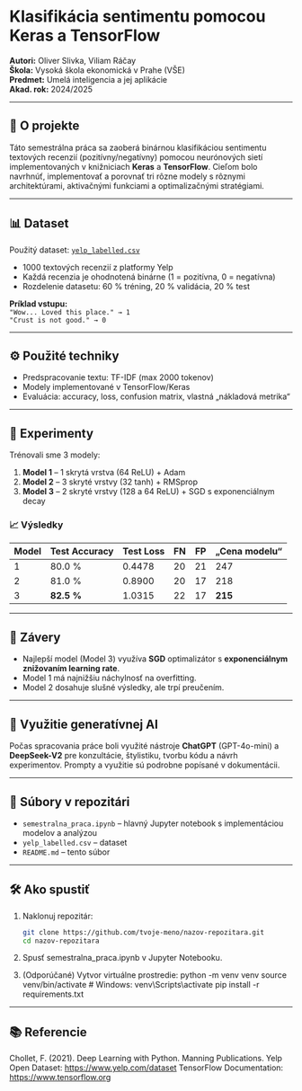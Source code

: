 # Klasifikácia sentimentu pomocou Keras a TensorFlow

**Autori:** Oliver Slivka, Viliam Ráčay  
**Škola:** Vysoká škola ekonomická v Prahe (VŠE)  
**Predmet:** Umelá inteligencia a jej aplikácie  
**Akad. rok:** 2024/2025  

---

## 🧠 O projekte

Táto semestrálna práca sa zaoberá binárnou klasifikáciou sentimentu textových recenzií (pozitívny/negatívny) pomocou neurónových sietí implementovaných v knižniciach **Keras** a **TensorFlow**. Cieľom bolo navrhnúť, implementovať a porovnať tri rôzne modely s rôznymi architektúrami, aktivačnými funkciami a optimalizačnými stratégiami.

---

## 📊 Dataset

Použitý dataset: [`yelp_labelled.csv`](./yelp_labelled.csv)  
- 1000 textových recenzií z platformy Yelp  
- Každá recenzia je ohodnotená binárne (1 = pozitívna, 0 = negatívna)  
- Rozdelenie datasetu: 60 % tréning, 20 % validácia, 20 % test

**Príklad vstupu:**  
`"Wow... Loved this place." → 1`  
`"Crust is not good." → 0`

---

## ⚙️ Použité techniky

- Predspracovanie textu: TF-IDF (max 2000 tokenov)
- Modely implementované v TensorFlow/Keras
- Evaluácia: accuracy, loss, confusion matrix, vlastná „nákladová metrika“

---

## 🧪 Experimenty

Trénovali sme 3 modely:

1. **Model 1** – 1 skrytá vrstva (64 ReLU) + Adam  
2. **Model 2** – 3 skryté vrstvy (32 tanh) + RMSprop  
3. **Model 3** – 2 skryté vrstvy (128 a 64 ReLU) + SGD s exponenciálnym decay  

### 📈 Výsledky

| Model | Test Accuracy | Test Loss | FN | FP | „Cena modelu“ |
|-------|---------------|-----------|----|----|----------------|
| 1     | 80.0 %        | 0.4478    | 20 | 21 | 247            |
| 2     | 81.0 %        | 0.8900    | 20 | 17 | 218            |
| 3     | **82.5 %**    | 1.0315    | 22 | 17 | **215**        |

---

## 📌 Závery

- Najlepší model (Model 3) využíva **SGD** optimalizátor s **exponenciálnym znižovaním learning rate**.
- Model 1 má najnižšiu náchylnosť na overfitting.
- Model 2 dosahuje slušné výsledky, ale trpí preučením.

---

## 🤖 Využitie generatívnej AI

Počas spracovania práce boli využité nástroje **ChatGPT** (GPT-4o-mini) a **DeepSeek-V2** pre konzultácie, štylistiku, tvorbu kódu a návrh experimentov. Prompty a využitie sú podrobne popísané v dokumentácii.

---

## 📂 Súbory v repozitári

- `semestralna_praca.ipynb` – hlavný Jupyter notebook s implementáciou modelov a analýzou  
- `yelp_labelled.csv` – dataset  
- `README.md` – tento súbor  

---

## 🛠️ Ako spustiť

1. Naklonuj repozitár:
   ```bash
   git clone https://github.com/tvoje-meno/nazov-repozitara.git
   cd nazov-repozitara

2. Spusť semestralna_praca.ipynb v Jupyter Notebooku.

3. (Odporúčané) Vytvor virtuálne prostredie:
python -m venv venv
source venv/bin/activate  # Windows: venv\Scripts\activate
pip install -r requirements.txt

---

## 📚 Referencie

Chollet, F. (2021). Deep Learning with Python. Manning Publications.
Yelp Open Dataset: https://www.yelp.com/dataset
TensorFlow Documentation: https://www.tensorflow.org